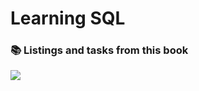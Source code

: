 # Learning SQL #

### :books: Listings and tasks from this book

![](https://images-na.ssl-images-amazon.com/images/I/81xkjj+FAfL.jpg)
